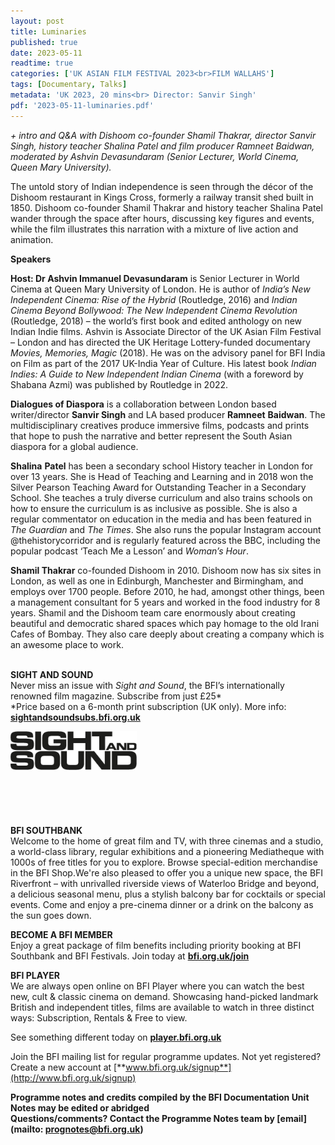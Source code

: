 ```yaml
---
layout: post
title: Luminaries
published: true
date: 2023-05-11
readtime: true
categories: ['UK ASIAN FILM FESTIVAL 2023<br>FILM WALLAHS']
tags: [Documentary, Talks]
metadata: 'UK 2023, 20 mins<br> Director: Sanvir Singh'
pdf: '2023-05-11-luminaries.pdf'
---
```


_+ intro and Q&A with Dishoom co-founder Shamil Thakrar, director  Sanvir Singh, history teacher Shalina Patel and film producer Ramneet Baidwan, moderated by Ashvin Devasundaram (Senior Lecturer, World Cinema, Queen Mary University)._

The untold story of Indian independence is seen through the décor of the Dishoom restaurant in Kings Cross, formerly a railway transit shed built in 1850. Dishoom co-founder Shamil Thakrar and history teacher Shalina Patel wander through the space after hours, discussing key figures and events, while the film illustrates this narration with a mixture of live action and animation.

**Speakers**

**Host: Dr Ashvin Immanuel Devasundaram**  is Senior Lecturer in World Cinema at Queen Mary University of London. He is author of _India’s New Independent Cinema: Rise of the Hybrid_ (Routledge, 2016) and _Indian Cinema Beyond Bollywood: The New Independent Cinema Revolution_ (Routledge, 2018) – the world’s first book and edited anthology on new Indian Indie films. Ashvin is Associate Director of the UK Asian Film Festival – London and has directed the UK Heritage Lottery-funded documentary _Movies, Memories, Magic_ (2018). He was on the advisory panel for BFI India on Film as part of the 2017 UK-India Year of Culture. His latest book _Indian Indies: A Guide to New Independent Indian Cinema_ (with a foreword by Shabana Azmi) was published by Routledge in 2022.

**Dialogues of Diaspora**  is a collaboration between London based writer/director **Sanvir Singh**  and LA based producer **Ramneet**  **Baidwan**.  The multidisciplinary creatives produce immersive films, podcasts and prints that hope to push the narrative and better represent the South Asian diaspora for a global audience.

**Shalina**  **Patel**  has been a secondary school History teacher in London for over 13 years. She is Head of Teaching and Learning and in 2018 won the Silver Pearson Teaching Award for Outstanding Teacher in a Secondary School.  She teaches a truly diverse curriculum and also trains schools on how to ensure the curriculum is as inclusive as possible. She is also a regular commentator on education in the media and has been featured in  _The_ _Guardian_ and _The Times_. She also runs the popular Instagram account @thehistorycorridor and is regularly featured across the BBC, including the popular podcast ‘Teach Me a Lesson’ and _Woman’s Hour_.

**Shamil  Thakrar** co-founded Dishoom in 2010. Dishoom now has six sites in London, as well as one in Edinburgh, Manchester and Birmingham, and employs over 1700 people. Before 2010, he had, amongst other things, been a management consultant for 5 years and worked in the food industry for 8 years. Shamil and the Dishoom team care enormously about creating beautiful and democratic shared spaces which pay homage to the old Irani Cafes of Bombay. They also care deeply about creating a company which is an awesome place to work.
<br><br>

**SIGHT AND SOUND**<br>
Never miss an issue with _Sight and Sound_, the BFI’s internationally renowned film magazine. Subscribe from just £25*<br>
*Price based on a 6-month print subscription (UK only). More info: [**sightandsoundsubs.bfi.org.uk**](https://sightandsoundsubs.bfi.org.uk/subscribe)

<img style="float: left;" src="/img/sight-and-sound.jpg" width="40%" height="40%"><br><br><br><br><br><br><br><br>

**BFI SOUTHBANK**  
Welcome to the home of great film and TV, with three cinemas and a studio, a world-class library, regular exhibitions and a pioneering Mediatheque with 1000s of free titles for you to explore. Browse special-edition merchandise in the BFI Shop.We&#39;re also pleased to offer you a unique new space, the BFI Riverfront – with unrivalled riverside views of Waterloo Bridge and beyond, a delicious seasonal menu, plus a stylish balcony bar for cocktails or special events. Come and enjoy a pre-cinema dinner or a drink on the balcony as the sun goes down.  

**BECOME A BFI MEMBER**  
Enjoy a great package of film benefits including priority booking at BFI Southbank and BFI Festivals. Join today at [**bfi.org.uk/join**](http://www.bfi.org.uk/join)  

**BFI PLAYER**  
 We are always open online on BFI Player where you can watch the best new, cult &amp; classic cinema on demand. Showcasing hand-picked landmark British and independent titles, films are available to watch in three distinct ways: Subscription, Rentals &amp; Free to view.  

See something different today on [**player.bfi.org.uk**](https://player.bfi.org.uk)  

Join the BFI mailing list for regular programme updates. Not yet registered? Create a new account at [**www.bfi.org.uk/signup**](http://www.bfi.org.uk/signup)

**Programme notes and credits compiled by the BFI Documentation Unit  
Notes may be edited or abridged  
Questions/comments? Contact the Programme Notes team by [email](mailto: prognotes@bfi.org.uk)**

<!--stackedit_data:
eyJoaXN0b3J5IjpbNzg1NTEwMTc0XX0=
-->
